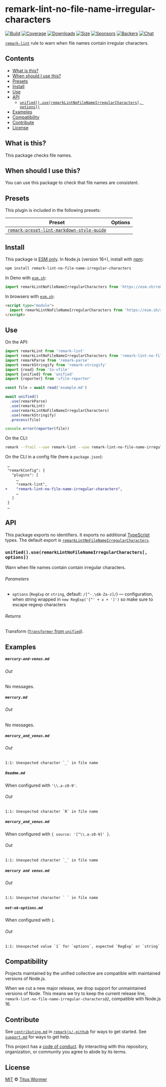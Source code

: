 <!--This file is generated-->

# remark-lint-no-file-name-irregular-characters

[![Build][badge-build-image]][badge-build-url]
[![Coverage][badge-coverage-image]][badge-coverage-url]
[![Downloads][badge-downloads-image]][badge-downloads-url]
[![Size][badge-size-image]][badge-size-url]
[![Sponsors][badge-funding-sponsors-image]][badge-funding-url]
[![Backers][badge-funding-backers-image]][badge-funding-url]
[![Chat][badge-chat-image]][badge-chat-url]

[`remark-lint`][github-remark-lint] rule to warn when file names contain irregular characters.

## Contents

* [What is this?](#what-is-this)
* [When should I use this?](#when-should-i-use-this)
* [Presets](#presets)
* [Install](#install)
* [Use](#use)
* [API](#api)
  * [`unified().use(remarkLintNoFileNameIrregularCharacters[, options])`](#unifieduseremarklintnofilenameirregularcharacters-options)
* [Examples](#examples)
* [Compatibility](#compatibility)
* [Contribute](#contribute)
* [License](#license)

## What is this?

This package checks file names.

## When should I use this?

You can use this package to check that file names are consistent.

## Presets

This plugin is included in the following presets:

| Preset | Options |
| - | - |
| [`remark-preset-lint-markdown-style-guide`](https://github.com/remarkjs/remark-lint/tree/main/packages/remark-preset-lint-markdown-style-guide) | |

## Install

This package is [ESM only][github-gist-esm].
In Node.js (version 16+),
install with [npm][npm-install]:

```sh
npm install remark-lint-no-file-name-irregular-characters
```

In Deno with [`esm.sh`][esm-sh]:

```js
import remarkLintNoFileNameIrregularCharacters from 'https://esm.sh/remark-lint-no-file-name-irregular-characters@2'
```

In browsers with [`esm.sh`][esm-sh]:

```html
<script type="module">
  import remarkLintNoFileNameIrregularCharacters from 'https://esm.sh/remark-lint-no-file-name-irregular-characters@2?bundle'
</script>
```

## Use

On the API:

```js
import remarkLint from 'remark-lint'
import remarkLintNoFileNameIrregularCharacters from 'remark-lint-no-file-name-irregular-characters'
import remarkParse from 'remark-parse'
import remarkStringify from 'remark-stringify'
import {read} from 'to-vfile'
import {unified} from 'unified'
import {reporter} from 'vfile-reporter'

const file = await read('example.md')

await unified()
  .use(remarkParse)
  .use(remarkLint)
  .use(remarkLintNoFileNameIrregularCharacters)
  .use(remarkStringify)
  .process(file)

console.error(reporter(file))
```

On the CLI:

```sh
remark --frail --use remark-lint --use remark-lint-no-file-name-irregular-characters .
```

On the CLI in a config file (here a `package.json`):

```diff
 …
 "remarkConfig": {
   "plugins": [
     …
     "remark-lint",
+    "remark-lint-no-file-name-irregular-characters",
     …
   ]
 }
 …
```

## API

This package exports no identifiers.
It exports no additional [TypeScript][typescript] types.
The default export is
[`remarkLintNoFileNameIrregularCharacters`][api-remark-lint-no-file-name-irregular-characters].

### `unified().use(remarkLintNoFileNameIrregularCharacters[, options])`

Warn when file names contain contain irregular characters.

###### Parameters

* `options` (`RegExp` or `string`, default: `/[^-.\dA-Za-z]/`)
  — configuration,
  when string wrapped in `new RegExp('[^' + x + ']')` so make sure
  to escape regexp characters

###### Returns

Transform ([`Transformer` from `unified`][github-unified-transformer]).

## Examples

##### `mercury-and-venus.md`

###### Out

No messages.

##### `mercury.md`

###### Out

No messages.

##### `mercury_and_venus.md`

###### Out

```text
1:1: Unexpected character `_` in file name
```

##### `Readme.md`

When configured with `'\\.a-z0-9'`.

###### Out

```text
1:1: Unexpected character `R` in file name
```

##### `mercury_and_venus.md`

When configured with `{ source: '[^\\.a-z0-9]' }`.

###### Out

```text
1:1: Unexpected character `_` in file name
```

##### `mercury and venus.md`

###### Out

```text
1:1: Unexpected character ` ` in file name
```

##### `not-ok-options.md`

When configured with `1`.

###### Out

```text
1:1: Unexpected value `1` for `options`, expected `RegExp` or `string`
```

## Compatibility

Projects maintained by the unified collective are compatible with maintained
versions of Node.js.

When we cut a new major release, we drop support for unmaintained versions of
Node.
This means we try to keep the current release line,
`remark-lint-no-file-name-irregular-characters@2`,
compatible with Node.js 16.

## Contribute

See [`contributing.md`][github-dotfiles-contributing] in [`remarkjs/.github`][github-dotfiles-health] for ways
to get started.
See [`support.md`][github-dotfiles-support] for ways to get help.

This project has a [code of conduct][github-dotfiles-coc].
By interacting with this repository, organization, or community you agree to
abide by its terms.

## License

[MIT][file-license] © [Titus Wormer][author]

[api-remark-lint-no-file-name-irregular-characters]: #unifieduseremarklintnofilenameirregularcharacters-options

[author]: https://wooorm.com

[badge-build-image]: https://github.com/remarkjs/remark-lint/workflows/main/badge.svg

[badge-build-url]: https://github.com/remarkjs/remark-lint/actions

[badge-chat-image]: https://img.shields.io/badge/chat-discussions-success.svg

[badge-chat-url]: https://github.com/remarkjs/remark/discussions

[badge-coverage-image]: https://img.shields.io/codecov/c/github/remarkjs/remark-lint.svg

[badge-coverage-url]: https://codecov.io/github/remarkjs/remark-lint

[badge-downloads-image]: https://img.shields.io/npm/dm/remark-lint-no-file-name-irregular-characters.svg

[badge-downloads-url]: https://www.npmjs.com/package/remark-lint-no-file-name-irregular-characters

[badge-funding-backers-image]: https://opencollective.com/unified/backers/badge.svg

[badge-funding-sponsors-image]: https://opencollective.com/unified/sponsors/badge.svg

[badge-funding-url]: https://opencollective.com/unified

[badge-size-image]: https://img.shields.io/bundlejs/size/remark-lint-no-file-name-irregular-characters

[badge-size-url]: https://bundlejs.com/?q=remark-lint-no-file-name-irregular-characters

[esm-sh]: https://esm.sh

[file-license]: https://github.com/remarkjs/remark-lint/blob/main/license

[github-dotfiles-coc]: https://github.com/remarkjs/.github/blob/main/code-of-conduct.md

[github-dotfiles-contributing]: https://github.com/remarkjs/.github/blob/main/contributing.md

[github-dotfiles-health]: https://github.com/remarkjs/.github

[github-dotfiles-support]: https://github.com/remarkjs/.github/blob/main/support.md

[github-gist-esm]: https://gist.github.com/sindresorhus/a39789f98801d908bbc7ff3ecc99d99c

[github-remark-lint]: https://github.com/remarkjs/remark-lint

[github-unified-transformer]: https://github.com/unifiedjs/unified#transformer

[npm-install]: https://docs.npmjs.com/cli/install

[typescript]: https://www.typescriptlang.org
